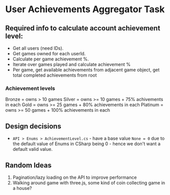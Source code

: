 # User Achievements Aggregator Task

## Required info to calculate account achievement level:

-   Get all users (need IDs).
-   Get games owned for each userId.
-   Calculate per game achievement %.
-   Iterate over games played and calculate achievement %
-   Per game, get available achievements from adjacent game object, get total completed achievements from root

### Achievement levels

Bronze = owns > 10 games
Silver = owns >= 10 games + 75% achivements in each
Gold = owns >= 25 games + 80% achievements in each
Platinum = owns >= 50 games + 100% achievements in each

## Design decisions

-   `API > Enums > AchievementLevel.cs` - have a base value `None = 0` due to the default value of Enums in CSharp being 0 - hence we don't want a default valid value.

## Random Ideas

1. Pagination/lazy loading on the API to improve performance
2. Walking around game with three.js, some kind of coin collecting game in a house?
